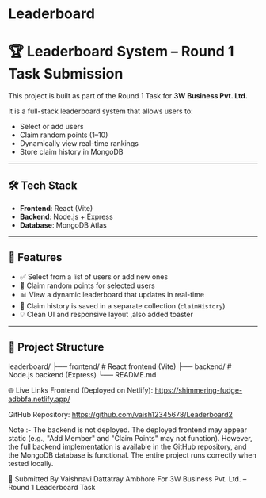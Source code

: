 # Leaderboard

# 🏆 Leaderboard System – Round 1 Task Submission

This project is built as part of the Round 1 Task for **3W Business Pvt. Ltd.**

It is a full-stack leaderboard system that allows users to:
- Select or add users
- Claim random points (1–10)
- Dynamically view real-time rankings
- Store claim history in MongoDB

---

## 🛠 Tech Stack

- **Frontend**: React (Vite)
- **Backend**: Node.js + Express
- **Database**: MongoDB Atlas

---

## 📌 Features

- ✅ Select from a list of users or add new ones
- 🎯 Claim random points for selected users
- 📊 View a dynamic leaderboard that updates in real-time
- 📝 Claim history is saved in a separate collection (`claimHistory`)
- 💡 Clean UI and responsive layout ,also added toaster

---

## 📂 Project Structure
leaderboard/
├── frontend/ # React frontend (Vite)
├── backend/ # Node.js backend (Express)
└── README.md

🌐 Live Links
Frontend (Deployed on Netlify):
https://shimmering-fudge-adbbfa.netlify.app/

GitHub Repository:
https://github.com/vaish12345678/Leaderboard2

 Note :- 
The backend is not deployed. The deployed frontend may appear static (e.g., "Add Member" and "Claim Points" may not function).
However, the full backend implementation is available in the GitHub repository, and the MongoDB database is functional.
The entire project runs correctly when tested locally.

📧 Submitted By
Vaishnavi Dattatray Ambhore
For 3W Business Pvt. Ltd. – Round 1 Leaderboard Task



